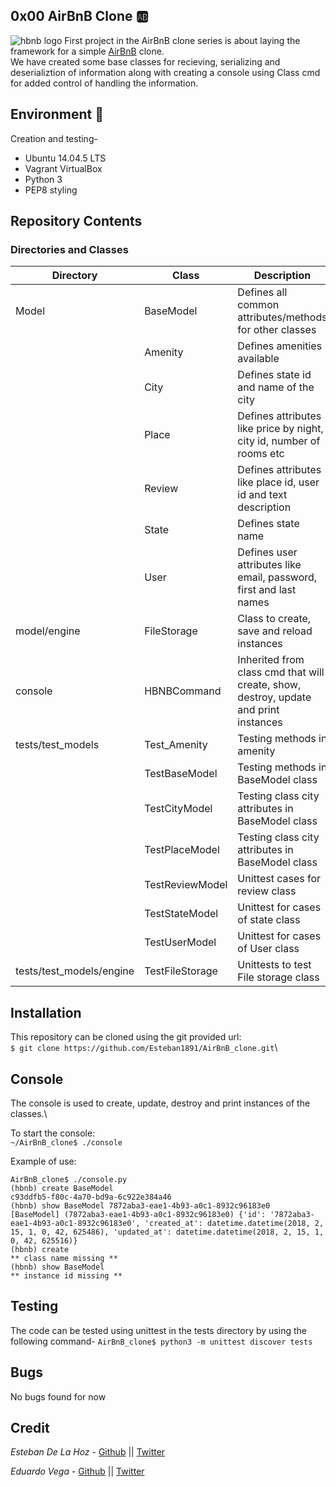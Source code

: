 ## 0x00 AirBnB Clone :ab:
![hbnb logo](https://s3.amazonaws.com/intranet-projects-files/holbertonschool-higher-level_programming+/263/HBTN-hbnb-Final.png)
First project in the AirBnB clone series is about laying the framework for a simple [AirBnB](http://airbnb.com/) clone.\
We have created some base classes for recieving, serializing and deserializtion of information along with creating a console using Class cmd for added control of handling the information.

## Environment :diamond_shape_with_a_dot_inside:
Creation and testing-
* Ubuntu 14.04.5 LTS
* Vagrant VirtualBox
* Python 3
* PEP8 styling

## Repository Contents
### Directories and Classes
| Directory        | Class         | Description                                                                         |
|------------------|---------------|-------------------------------------------------------------------------------------|
| Model            | BaseModel     | Defines all common attributes/methods for other classes                             |
|                  | Amenity       | Defines amenities available                                                         |
|                  | City          | Defines state id and name of the city                                               |
|                  | Place         | Defines attributes like price by night, city id, number of rooms etc                |
|                  | Review        | Defines attributes like place id, user id and text description                      |
|                  | State         | Defines state name                                                                  |
|                  | User          | Defines user attributes like email, password, first and last names                  |
| model/engine     | FileStorage   | Class to create, save and reload instances                                          |
| console          | HBNBCommand   | Inherited from class cmd that will create, show, destroy, update and print instances|
| tests/test_models| Test_Amenity  | Testing methods in amenity                                                          |
|                  | TestBaseModel | Testing methods in BaseModel class                                                  |
|                  | TestCityModel | Testing class city attributes in BaseModel class                                    |
|                  | TestPlaceModel| Testing class city	attributes in BaseModel	class                                    |
|                  | TestReviewModel| Unittest cases for review class                                                    |
|                  | TestStateModel| Unittest for cases of state class                                                   |
|                  | TestUserModel | Unittest for cases of User class                                                    |
| tests/test_models/engine| TestFileStorage | Unittests to test File storage class                                       |

## Installation
This repository can be cloned using the git provided url:\
``` $ git clone https://github.com/Esteban1891/AirBnB_clone.git ```\

## Console
The console is used to create, update, destroy and print instances of the classes.\

To start the console:\
``` ~/AirBnB_clone$ ./console ```

Example of use:
```
AirBnB_clone$ ./console.py
(hbnb) create BaseModel
c93ddfb5-f80c-4a70-bd9a-6c922e384a46
(hbnb) show BaseModel 7872aba3-eae1-4b93-a0c1-8932c96183e0
[BaseModel] (7872aba3-eae1-4b93-a0c1-8932c96183e0) {'id': '7872aba3-eae1-4b93-a0c1-8932c96183e0', 'created_at': datetime.datetime(2018, 2, 15, 1, 0, 42, 625486), 'updated_at': datetime.datetime(2018, 2, 15, 1, 0, 42, 625516)}
(hbnb) create
** class name missing **
(hbnb) show BaseModel
** instance id missing **

```
## Testing
The code can be tested using unittest in the tests directory by using the following command-
```AirBnB_clone$ python3 -m unittest discover tests```

## Bugs
No bugs found for now

## Credit
*Esteban De La Hoz* - [Github](https://github.com/Esteban18911) || [Twitter](https://twitter.com/Esteban18911)

*Eduardo Vega* - [Github](https://github.com/EduardoVega04) || [Twitter](https://twitter.com/eduardo_vega04)

